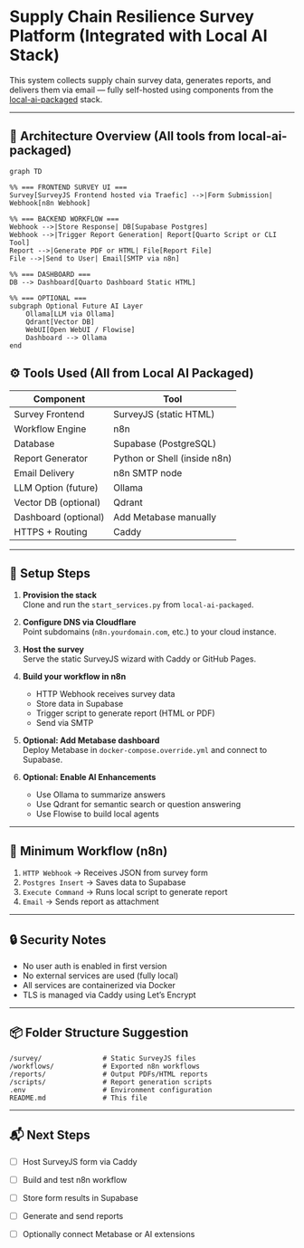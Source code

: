 
# Supply Chain Resilience Survey Platform (Integrated with Local AI Stack)

This system collects supply chain survey data, generates reports, and delivers them via email — fully self-hosted using components from the [local-ai-packaged](https://github.com/coleam00/local-ai-packaged) stack.

---

## 🧩 Architecture Overview (All tools from local-ai-packaged)
```mermaid
graph TD

%% === FRONTEND SURVEY UI ===
Survey[SurveyJS Frontend hosted via Traefic] -->|Form Submission| Webhook[n8n Webhook]

%% === BACKEND WORKFLOW ===
Webhook -->|Store Response| DB[Supabase Postgres]
Webhook -->|Trigger Report Generation| Report[Quarto Script or CLI Tool]
Report -->|Generate PDF or HTML| File[Report File]
File -->|Send to User| Email[SMTP via n8n]

%% === DASHBOARD ===
DB --> Dashboard[Quarto Dashboard Static HTML]

%% === OPTIONAL ===
subgraph Optional Future AI Layer
    Ollama[LLM via Ollama]
    Qdrant[Vector DB]
    WebUI[Open WebUI / Flowise]
    Dashboard --> Ollama
end
```


## ⚙️ Tools Used (All from Local AI Packaged)

| Component            | Tool                  |
|----------------------|-----------------------|
| Survey Frontend      | SurveyJS (static HTML)|
| Workflow Engine      | n8n                   |
| Database             | Supabase (PostgreSQL) |
| Report Generator     | Python or Shell (inside n8n) |
| Email Delivery       | n8n SMTP node         |
| LLM Option (future)  | Ollama                |
| Vector DB (optional) | Qdrant                |
| Dashboard (optional) | Add Metabase manually |
| HTTPS + Routing      | Caddy                 |

---

## 🧭 Setup Steps

1. **Provision the stack**  
   Clone and run the `start_services.py` from `local-ai-packaged`.

2. **Configure DNS via Cloudflare**  
   Point subdomains (`n8n.yourdomain.com`, etc.) to your cloud instance.

3. **Host the survey**  
   Serve the static SurveyJS wizard with Caddy or GitHub Pages.

4. **Build your workflow in n8n**  
   - HTTP Webhook receives survey data  
   - Store data in Supabase  
   - Trigger script to generate report (HTML or PDF)  
   - Send via SMTP  

5. **Optional: Add Metabase dashboard**  
   Deploy Metabase in `docker-compose.override.yml` and connect to Supabase.

6. **Optional: Enable AI Enhancements**  
   - Use Ollama to summarize answers  
   - Use Qdrant for semantic search or question answering  
   - Use Flowise to build local agents  

---

## 🧾 Minimum Workflow (n8n)

1. `HTTP Webhook` → Receives JSON from survey form  
2. `Postgres Insert` → Saves data to Supabase  
3. `Execute Command` → Runs local script to generate report  
4. `Email` → Sends report as attachment

---

## 🔒 Security Notes

- No user auth is enabled in first version  
- No external services are used (fully local)  
- All services are containerized via Docker  
- TLS is managed via Caddy using Let’s Encrypt

---

## 📦 Folder Structure Suggestion

```
/survey/               # Static SurveyJS files
/workflows/            # Exported n8n workflows
/reports/              # Output PDFs/HTML reports
/scripts/              # Report generation scripts
.env                   # Environment configuration
README.md              # This file
```

---

## 📬 Next Steps

- [ ] Host SurveyJS form via Caddy
- [ ] Build and test n8n workflow
- [ ] Store form results in Supabase
- [ ] Generate and send reports
- [ ] Optionally connect Metabase or AI extensions

